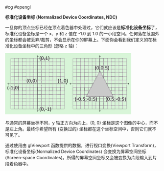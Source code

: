 #cg #opengl

**标准化设备坐标 (Normalized Device Coordinates, NDC)**

一旦你的顶点坐标已经在顶点着色器中处理过，它们就应该是**标准化设备坐标**了，标准化设备坐标是一个 x、y 和 z 值在 -1.0 到 1.0 的一小段空间。任何落在范围外的坐标都会被丢弃/裁剪，不会显示在你的屏幕上。下面你会看到我们定义的在标准化设备坐标中的三角形 (忽略 z 轴)：

![](img/Pasted%20image%2020231202213700.png)

与通常的屏幕坐标不同，y 轴正方向为向上，(0, 0) 坐标是这个图像的中心，而不是左上角。最终你希望所有 (变换过的) 坐标都在这个坐标空间中，否则它们就不可见了。


通过使用由 glViewport 函数提供的数据，进行<def>视口变换</def>(Viewport Transform)，<def>标准化设备坐标</def>(Normalized Device Coordinates) 会变换为<def>屏幕空间坐标</def>(Screen-space Coordinates)。所得的屏幕空间坐标又会被变换为片段输入到片段着色器中。